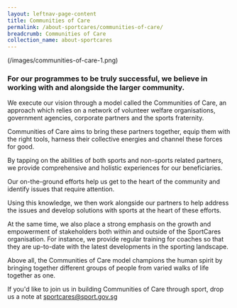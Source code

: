 ```yaml
---
layout: leftnav-page-content
title: Communities of Care
permalink: /about-sportcares/communities-of-care/
breadcrumb: Communities of Care
collection_name: about-sportcares
---
```


(/images/communities-of-care-1.png)

### For our programmes to be truly successful, we believe in working with and alongside the larger community. 

We execute our vision through a model called the Communities of Care, an approach which relies on a network of volunteer welfare organisations, government agencies, corporate partners and the sports fraternity.

Communities of Care aims to bring these partners together, equip them with the right tools, harness their collective energies and channel these forces for good.

By tapping on the abilities of both sports and non-sports related partners, we provide comprehensive and holistic experiences for our beneficiaries. 

Our on-the-ground efforts help us get to the heart of the community and identify issues that require attention. 

Using this knowledge, we then work alongside our partners to help address the issues and develop solutions with sports at the heart of these efforts.

At the same time, we also place a strong emphasis on the growth and empowerment of stakeholders both within and outside of the SportCares organisation. For instance, we provide regular training for coaches so that they are up-to-date with the latest developments in the sporting landscape. 

Above all, the Communities of Care model champions the human spirit by bringing together different groups of people from varied walks of life together as one. 

If you'd like to join us in building Communities of Care through sport, drop us a note at sportcares@sport.gov.sg 

